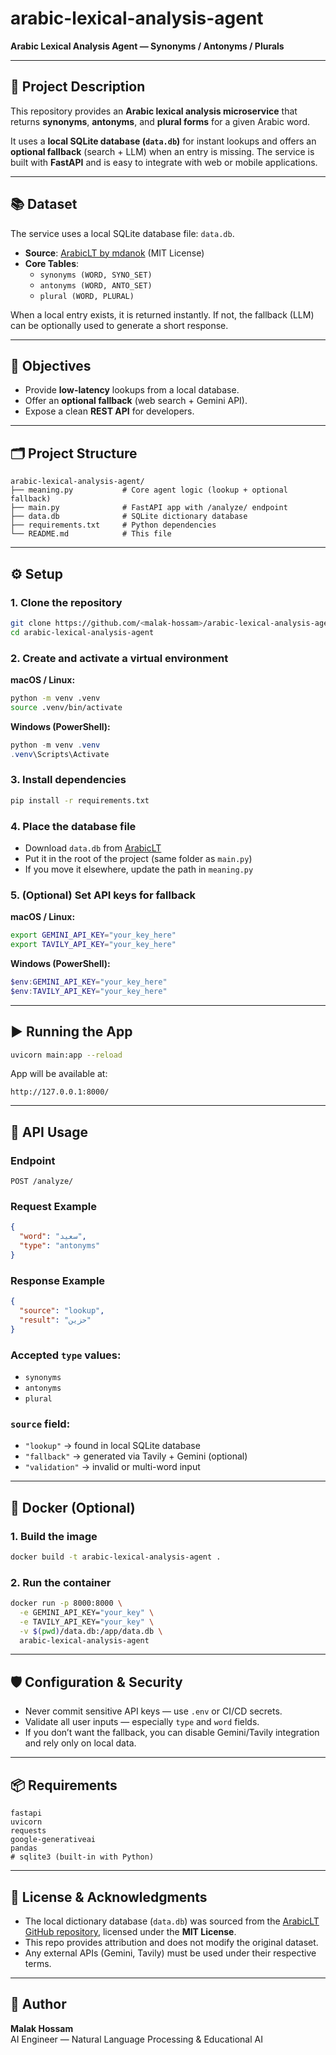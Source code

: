 # arabic-lexical-analysis-agent

**Arabic Lexical Analysis Agent — Synonyms / Antonyms / Plurals**

---

## 📘 Project Description

This repository provides an **Arabic lexical analysis microservice** that returns **synonyms**, **antonyms**, and **plural forms** for a given Arabic word.

It uses a **local SQLite database (`data.db`)** for instant lookups and offers an **optional fallback** (search + LLM) when an entry is missing. The service is built with **FastAPI** and is easy to integrate with web or mobile applications.

---

## 📚 Dataset

The service uses a local SQLite database file: `data.db`.

- **Source**: [ArabicLT by mdanok](https://github.com/mdanok/ArabicLT) (MIT License)
- **Core Tables**:
  - `synonyms (WORD, SYNO_SET)`
  - `antonyms (WORD, ANTO_SET)`
  - `plural (WORD, PLURAL)`

When a local entry exists, it is returned instantly. If not, the fallback (LLM) can be optionally used to generate a short response.

---

## 🎯 Objectives

- Provide **low-latency** lookups from a local database.
- Offer an **optional fallback** (web search + Gemini API).
- Expose a clean **REST API** for developers.

---

## 🗂️ Project Structure

```
arabic-lexical-analysis-agent/
├── meaning.py           # Core agent logic (lookup + optional fallback)
├── main.py              # FastAPI app with /analyze/ endpoint
├── data.db              # SQLite dictionary database
├── requirements.txt     # Python dependencies
└── README.md            # This file
```

---

## ⚙️ Setup

### 1. Clone the repository

```bash
git clone https://github.com/<malak-hossam>/arabic-lexical-analysis-agent.git
cd arabic-lexical-analysis-agent
```

### 2. Create and activate a virtual environment

**macOS / Linux:**

```bash
python -m venv .venv
source .venv/bin/activate
```

**Windows (PowerShell):**

```powershell
python -m venv .venv
.venv\Scripts\Activate
```

### 3. Install dependencies

```bash
pip install -r requirements.txt
```

### 4. Place the database file

- Download `data.db` from [ArabicLT](https://github.com/mdanok/ArabicLT)
- Put it in the root of the project (same folder as `main.py`)
- If you move it elsewhere, update the path in `meaning.py`

### 5. (Optional) Set API keys for fallback

**macOS / Linux:**

```bash
export GEMINI_API_KEY="your_key_here"
export TAVILY_API_KEY="your_key_here"
```

**Windows (PowerShell):**

```powershell
$env:GEMINI_API_KEY="your_key_here"
$env:TAVILY_API_KEY="your_key_here"
```

---

## ▶️ Running the App

```bash
uvicorn main:app --reload
```

App will be available at:

```
http://127.0.0.1:8000/
```

---

## 🔌 API Usage

### Endpoint

```
POST /analyze/
```

### Request Example

```json
{
  "word": "سعيد",
  "type": "antonyms"
}
```

### Response Example

```json
{
  "source": "lookup",
  "result": "حزين"
}
```

### Accepted `type` values:

- `synonyms`
- `antonyms`
- `plural`

### `source` field:

- `"lookup"` → found in local SQLite database  
- `"fallback"` → generated via Tavily + Gemini (optional)  
- `"validation"` → invalid or multi-word input

---

## 🐳 Docker (Optional)

### 1. Build the image

```bash
docker build -t arabic-lexical-analysis-agent .
```

### 2. Run the container

```bash
docker run -p 8000:8000 \
  -e GEMINI_API_KEY="your_key" \
  -e TAVILY_API_KEY="your_key" \
  -v $(pwd)/data.db:/app/data.db \
  arabic-lexical-analysis-agent
```

---

## 🛡️ Configuration & Security

- Never commit sensitive API keys — use `.env` or CI/CD secrets.
- Validate all user inputs — especially `type` and `word` fields.
- If you don’t want the fallback, you can disable Gemini/Tavily integration and rely only on local data.

---

## 📦 Requirements

```
fastapi
uvicorn
requests
google-generativeai
pandas
# sqlite3 (built-in with Python)
```

---

## 📝 License & Acknowledgments

- The local dictionary database (`data.db`) was sourced from the [ArabicLT GitHub repository](https://github.com/mdanok/ArabicLT), licensed under the **MIT License**.
- This repo provides attribution and does not modify the original dataset.
- Any external APIs (Gemini, Tavily) must be used under their respective terms.

---

## 👤 Author

**Malak Hossam**  
AI Engineer — Natural Language Processing & Educational AI
